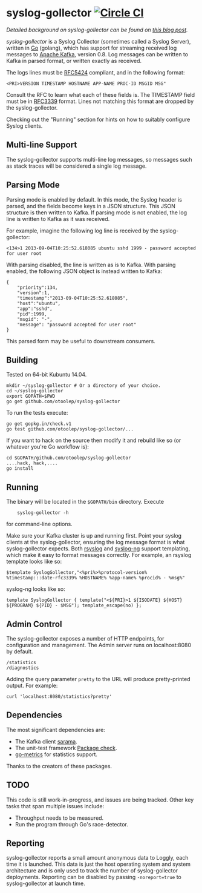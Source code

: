 syslog-gollector [![Circle CI](https://circleci.com/gh/otoolep/syslog-gollector/tree/master.svg?style=svg)](https://circleci.com/gh/otoolep/syslog-gollector/tree/master)
========

*Detailed background on syslog-gollector can be found on [this blog post](http://www.philipotoole.com/writing-a-syslog-collector-in-go/).*

*syslog-gollector* is a Syslog Collector (sometimes called a Syslog Server), written in [Go](http://golang.org/) (golang), which has support for streaming received log messages to [Apache Kafka](https://kafka.apache.org/), version 0.8. Log messages can be written to Kafka in parsed format, or written exactly as received.

The logs lines must be [RFC5424](http://tools.ietf.org/html/rfc5424) compliant, and in the following format:

    <PRI>VERSION TIMESTAMP HOSTNAME APP-NAME PROC-ID MSGID MSG"

Consult the RFC to learn what each of these fields is. The TIMESTAMP field must be in [RFC3339](http://www.ietf.org/rfc/rfc3339.txt) format. Lines not matching this format are dropped by the syslog-gollector.

Checking out the "Running" section for hints on how to suitably configure Syslog clients.

Multi-line Support
------------
The syslog-gollector supports multi-line log messages, so messages such as stack traces will be considered a single log message.

Parsing Mode
------------
Parsing mode is enabled by default. In this mode, the Syslog header is parsed, and the fields become keys in a JSON structure. This JSON structure is then written to Kafka. If parsing mode is not enabled, the log line is written to Kafka as it was received.

For example, imagine the following log line is received by the syslog-gollector:

    <134>1 2013-09-04T10:25:52.618085 ubuntu sshd 1999 - password accepted for user root

With parsing disabled, the line is written as is to Kafka. With parsing enabled, the following JSON object is instead written to Kafka:

    {
        "priority":134,
        "version":1,
        "timestamp":"2013-09-04T10:25:52.618085",
        "host":"ubuntu",
        "app":"sshd",
        "pid":1999,
        "msgid": "-",
        "message": "password accepted for user root"
    }

This parsed form may be useful to downstream consumers.

Building
------------
Tested on 64-bit Kubuntu 14.04.

    mkdir ~/syslog-gollector # Or a directory of your choice.
    cd ~/syslog-gollector
    export GOPATH=$PWD
    go get github.com/otoolep/syslog-gollector

To run the tests execute:

    go get gopkg.in/check.v1
    go test github.com/otoolep/syslog-gollector/...
    
If you want to hack on the source then modify it and rebuild like so (or whatever you're Go workflow is):

    cd $GOPATH/github.com/otoolep/syslog-gollector
    ....hack, hack,....
    go install

Running
------------
The binary will be located in the ```$GOPATH/bin``` directory. Execute

        syslog-gollector -h

for command-line options.

Make sure your Kafka cluster is up and running first. Point your syslog clients at the syslog-gollector, ensuring the log message format is what syslog-gollector expects. Both [rsyslog](http://www.rsyslog.com/) and [syslog-ng](http://www.balabit.com/network-security/syslog-ng) support templating, which make it easy to format messages correctly. For example, an rsyslog template looks like so:

    $template SyslogGollector,"<%pri%>%protocol-version% %timestamp:::date-rfc3339% %HOSTNAME% %app-name% %procid% - %msg%"

syslog-ng looks like so:

    template SyslogGollector { template("<${PRI}>1 ${ISODATE} ${HOST} ${PROGRAM} ${PID} - $MSG"); template_escape(no) };

Admin Control
------------
The syslog-gollector exposes a number of HTTP endpoints, for configuration and management. The Admin server runs on localhost:8080 by default.

    /statistics
    /diagnostics

Adding the query parameter `pretty` to the URL will produce pretty-printed output. For example:

    curl 'localhost:8080/statistics?pretty'

Dependencies
------------
The most significant dependencies are:

* The Kafka client [sarama](https://github.com/Shopify/sarama).
* The unit-test framework [Package check](https://gopkg.in/check.v1).
* [go-metrics](https://github.com/rcrowley/go-metrics) for statistics support.

Thanks to the creators of these packages.

TODO
------------
This code is still work-in-progress, and issues are being tracked. Other key tasks that span multiple issues include:

* Throughput needs to be measured.
* Run the program through Go's race-detector.


Reporting
------------
syslog-gollector reports a small amount anonymous data to Loggly, each time it is launched. This data is just the host operating system and system architecture and is only used to track the number of syslog-gollector deployments. Reporting can be disabled by passing `-noreport=true` to syslog-gollector at launch time.
